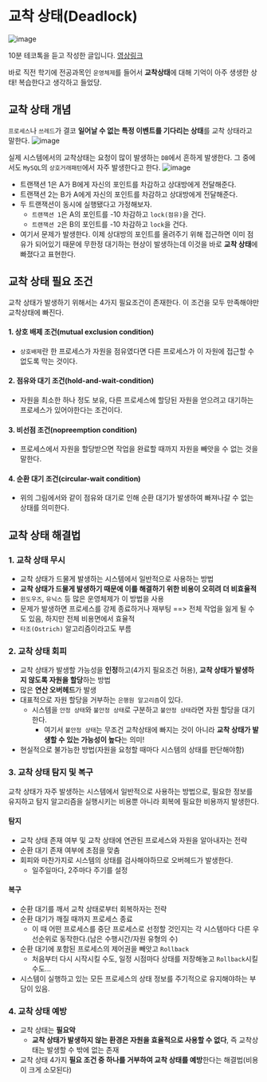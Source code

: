 # 교착 상태(Deadlock)
![image](https://user-images.githubusercontent.com/60773356/126338390-454c7de0-cc6d-4003-a1fd-ccc32bd323ca.png)

10분 테코톡을 듣고 작성한 글입니다. [영상링크](https://www.youtube.com/watch?v=FXzBRD3CPlQ&ab_channel=%EC%9A%B0%EC%95%84%ED%95%9CTech)

바로 직전 학기에 전공과목인 `운영체제`를 들어서 **교착상태**에 대해 기억이 아주 생생한 상태! 복습한다고 생각하고 들었당.

## 교착 상태 개념
`프로세스`나 `쓰레드`가 결코 **일어날 수 없는 특정 이벤트를 기다리는 상태**를 교착 상태라고 말한다.
![image](https://user-images.githubusercontent.com/60773356/126339047-40c1222b-e64f-4f35-b4d3-c9816769e32b.png)

실제 시스템에서의 교착상태는 요청이 많이 발생하는 `DB`에서 흔하게 발생한다. 그 중에서도 `MySQL`의 `상호거래패턴`에서 자주 발생한다고 한다.
![image](https://user-images.githubusercontent.com/60773356/126339610-d94f269d-cd53-49e9-97f3-788ce9ff71ac.png)
* 트랜잭션 1은 A가 B에게 자신의 포인트를 차감하고 상대방에게 전달해준다.
* 트랜잭션 2는 B가 A에게 자신의 포인트를 차감하고 상대방에게 전달해준다.
* 두 트랜잭션이 동시에 실행됐다고 가정해보자.
  - `트랜잭션 1`은 A의 포인트를 -10 차감하고 `lock(점유)`을 건다.
  - `트랜잭션 2`은 B의 포인트를 -10 차감하고 `lock`을 건다.
* 여기서 문제가 발생한다. 이제 상대방의 포인트를 올려주기 위해 접근하면 이미 점유가 되어있기 때문에 무한정 대기하는 현상이 발생하는데 이것을 바로 **교착 상태**에 빠졌다고 표현한다.


## 교착 상태 필요 조건
교착 상태가 발생하기 위해서는 4가지 필요조건이 존재한다. 이 조건을 모두 만족해야만 교착상태에 빠진다.

#### 1. 상호 배제 조건(mutual exclusion condition)
* `상호배제`란 한 프로세스가 자원을 점유였다면 다른 프로세스가 이 자원에 접근할 수 없도록 막는 것이다.

#### 2. 점유와 대기 조건(hold-and-wait-condition)
* 자원을 최소한 하나 정도 보유, 다른 프로세스에 할당된 자원을 얻으려고 대기하는 프로세스가 있어야한다는 조건이다.

#### 3. 비선점 조건(nopreemption condition)
* 프로세스에서 자원을 할당받으면 작업을 완료할 때까지 자원을 빼앗을 수 없는 것을 말한다.

#### 4. 순환 대기 조건(circular-wait condition)
* 위의 그림에서와 같이 점유와 대기로 인해 순환 대기가 발생하여 빠져나갈 수 없는 상태를 의미한다.


## 교착 상태 해결법

### 1. 교착 상태 무시
* 교착 상태가 드물게 발생하는 시스템에서 일반적으로 사용하는 방법
* **교착 상태가 드물게 발생하기 때문에 이를 해결하기 위한 비용이 오히려 더 비효율적**
* `윈도우즈`, `유닉스` 등 많은 운영체제가 이 방법을 사용
* 문제가 발생하면 프로세스를 강제 종료하거나 재부팅 ==> 전체 작업을 잃게 될 수도 있음, 하지만 전체 비용면에서 효율적
* `타조(Ostrich)` 알고리즘이라고도 부름

### 2. 교착 상태 회피
* 교착 상태가 발생할 가능성을 **인정**하고(4가지 필요조건 허용), **교착 상태가 발생하지 않도록 자원을 할당**하는 방법
* 많은 **연산 오버헤드**가 발생
* 대표적으로 자원 할당을 거부하는 `은행원 알고리즘`이 있다.
  - 시스템을 `안정 상태`와 `불안정 상태`로 구분하고 `불안정 상태`라면 자원 할당을 대기한다.
    + 여기서 `불안정 상태`는 무조건 교착상태에 빠지는 것이 아니라 **교착 상태가 발생할 수 있는 가능성이 높다**는 의미!  
* 현실적으로 불가능한 방법(자원을 요청할 때마다 시스템의 상태를 판단해야함)

### 3. 교착 상태 탐지 및 복구
교착 상태가 자주 발생하는 시스템에서 일반적으로 사용하는 방법으로,  필요한 정보를 유지하고 탐지 알고리즘을 실행시키는 비용뿐 아니라 회복에 필요한 비용까지 발생한다.
#### 탐지
* 교착 상태 존재 여부 및 교착 상태에 연관된 프로세스와 자원을 알아내자는 전략
* 순환 대기 존재 여부에 초점을 맞춤
* 회피와 마찬가지로 시스템의 상태를 검사해야하므로 오버헤드가 발생한다.
  - 일주일마다, 2주마다 주기를 설정

#### 복구
* 순환 대기를 깨서 교착 상태로부터 회복하자는 전략
* 순환 대기가 깨질 때까지 프로세스 종료
  - 이 때 어떤 프로세스를 중단 프로세스로 선정할 것인지는 각 시스템마다 다른 우선순위로 동작한다.(남은 수행시간/자원 유형의 수)
* 순환 대기에 포함된 프로세스의 제어권을 빼앗고 `Rollback` 
  - 처음부터 다시 시작시킬 수도, 일정 시점마다 상태를 저장해놓고 `Rollback`시킬 수도...
* 시스템이 실행하고 있는 모든 프로세스의 상태 정보를 주기적으로 유지해야하는 부담이 있음.


### 4. 교착 상태 예방
* 교착 상태는 **필요악**
  - **교착 상태가 발생하지 않는 환경은 자원을 효율적으로 사용할 수 없다**, 즉 교착상태는 발생할 수 밖에 없는 존재 
* 교착 상태 4가지 **필요 조건 중 하나를 거부하여 교착 상태를 예방**한다는 해결법(비용이 크게 소모된다)




